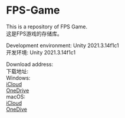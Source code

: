 # FPS-Game
This is a repository of FPS Game.  
这是FPS游戏的存储库。  
  
Development environment: Unity 2021.3.14f1c1  
开发环境: Unity 2021.3.14f1c1  
  
Download address:  
下载地址:    
Windows:  
[iCloud](https://www.icloud.com.cn/iclouddrive/0b1PQoXs9y0wtFcx1LJ7YH8Fw#Setup)   
[OneDrive](https://1drv.ms/u/s!ApQtutCwjkcLgZILC2fwwdF8V-adNw?e=qH6kSq)  
macOS:  
[iCloud](https://www.icloud.com.cn/iclouddrive/09daXZHYk_yEoKOf-m9vc3png#macOS)  
[OneDive](https://1drv.ms/u/s!ApQtutCwjkcLgZIMoUq0Y81RGowuJg?e=nsrSf6)  
